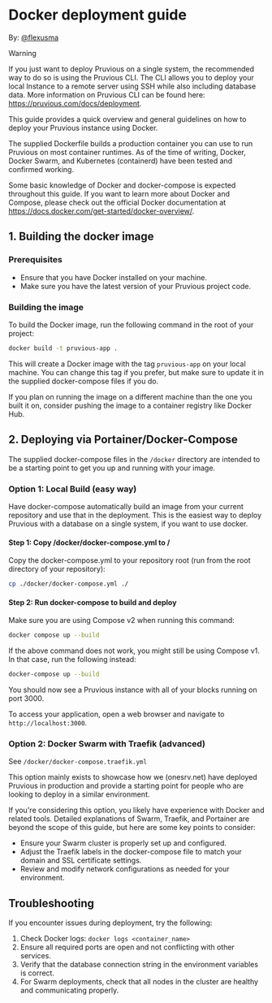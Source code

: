 # Docker deployment guide

By: [@flexusma](https://github.com/Flexusma)

> [!WARNING]
> If you just want to deploy Pruvious on a single system, the recommended way to do so is using the Pruvious CLI.
> The CLI allows you to deploy your local Instance to a remote server using SSH while also including database data.
> More information on Pruvious CLI can be found here: https://pruvious.com/docs/deployment.

This guide provides a quick overview and general guidelines on how to deploy your Pruvious instance using Docker.

The supplied Dockerfile builds a production container you can use to run Pruvious on most container runtimes.
As of the time of writing, Docker, Docker Swarm, and Kubernetes (containerd) have been tested and confirmed working.

Some basic knowledge of Docker and docker-compose is expected throughout this guide.
If you want to learn more about Docker and Compose, please check out the official Docker documentation at https://docs.docker.com/get-started/docker-overview/.

## 1. Building the docker image

### Prerequisites

- Ensure that you have Docker installed on your machine.
- Make sure you have the latest version of your Pruvious project code.

### Building the image

To build the Docker image, run the following command in the root of your project:

```bash
docker build -t pruvious-app .
```

This will create a Docker image with the tag `pruvious-app` on your local machine. You can change this tag if you prefer, but make sure to update it in the supplied docker-compose files if you do.

If you plan on running the image on a different machine than the one you built it on, consider pushing the image to a container registry like Docker Hub.

## 2. Deploying via Portainer/Docker-Compose

The supplied docker-compose files in the `/docker` directory are intended to be a starting point to get you up and running with your image.

### Option 1: Local Build (easy way)

Have docker-compose automatically build an image from your current repository and use that in the deployment.
This is the easiest way to deploy Pruvious with a database on a single system, if you want to use docker.

#### Step 1: Copy /docker/docker-compose.yml to /

Copy the docker-compose.yml to your repository root (run from the root directory of your repository):

```bash
cp ./docker/docker-compose.yml ./
```

#### Step 2: Run docker-compose to build and deploy

Make sure you are using Compose v2 when running this command:

```bash
docker compose up --build
```

If the above command does not work, you might still be using Compose v1. In that case, run the following instead:

```bash
docker-compose up --build
```

You should now see a Pruvious instance with all of your blocks running on port 3000.

To access your application, open a web browser and navigate to `http://localhost:3000`.

### Option 2: Docker Swarm with Traefik (advanced)

See `/docker/docker-compose.traefik.yml`

This option mainly exists to showcase how we (onesrv.net) have deployed Pruvious in production and provide a starting point for people who are looking to deploy in a similar environment.

If you're considering this option, you likely have experience with Docker and related tools. Detailed explanations of Swarm, Traefik, and Portainer are beyond the scope of this guide, but here are some key points to consider:

- Ensure your Swarm cluster is properly set up and configured.
- Adjust the Traefik labels in the docker-compose file to match your domain and SSL certificate settings.
- Review and modify network configurations as needed for your environment.

## Troubleshooting

If you encounter issues during deployment, try the following:

1. Check Docker logs: `docker logs <container_name>`
2. Ensure all required ports are open and not conflicting with other services.
3. Verify that the database connection string in the environment variables is correct.
4. For Swarm deployments, check that all nodes in the cluster are healthy and communicating properly.
